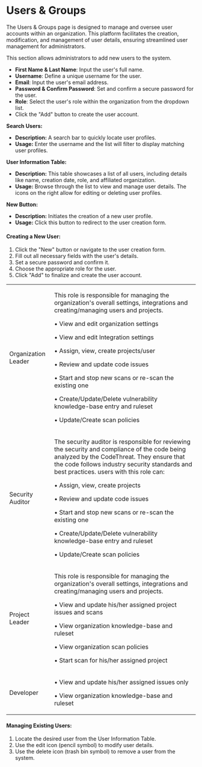 # Users & Groups

The Users & Groups page is designed to manage and oversee user accounts within an organization. This platform facilitates the creation, modification, and management of user details, ensuring streamlined user management for administrators.

This section allows administrators to add new users to the system.

* **First Name & Last Name**: Input the user's full name.
* **Username**: Define a unique username for the user.
* **Email**: Input the user's email address.
* **Password & Confirm Password**: Set and confirm a secure password for the user.
* **Role**: Select the user's role within the organization from the dropdown list.
* Click the "Add" button to create the user account.

**Search Users:**

* **Description:** A search bar to quickly locate user profiles.
* **Usage:** Enter the username and the list will filter to display matching user profiles.

**User Information Table:**

* **Description:** This table showcases a list of all users, including details like name, creation date, role, and affiliated organization.
* **Usage:** Browse through the list to view and manage user details. The icons on the right allow for editing or deleting user profiles.

**New Button:**

* **Description:** Initiates the creation of a new user profile.
* **Usage:** Click this button to redirect to the user creation form.

#### **Creating a New User:**

1. Click the "New" button or navigate to the user creation form.
2. Fill out all necessary fields with the user's details.
3. Set a secure password and confirm it.
4. Choose the appropriate role for the user.
5. Click "Add" to finalize and create the user account.

|                     |                                                                                                                                                                                                                                                                                                                                                                                                                                                                                                         |
| ------------------- | ------------------------------------------------------------------------------------------------------------------------------------------------------------------------------------------------------------------------------------------------------------------------------------------------------------------------------------------------------------------------------------------------------------------------------------------------------------------------------------------------------- |
| Organization Leader | <p>This role is responsible for managing the organization's overall settings, integrations and creating/managing users and projects.</p><p>• View and edit organization settings</p><p>• View and edit Integration settings</p><p>• Assign, view, create projects/user</p><p>• Review and update code issues</p><p>• Start and stop new scans or re-scan the existing one</p><p>• Create/Update/Delete vulnerability knowledge-base entry and ruleset</p><p>• Update/Create scan policies</p>           |
| Security Auditor    | <p>The security auditor is responsible for reviewing the security and compliance of the code being analyzed by the CodeThreat. They ensure that the code follows industry security standards and best practices. users with this role can:</p><p>• Assign, view, create projects</p><p>• Review and update code issues</p><p>• Start and stop new scans or re-scan the existing one</p><p>• Create/Update/Delete vulnerability knowledge-base entry and ruleset</p><p>• Update/Create scan policies</p> |
| Project Leader      | <p>This role is responsible for managing the organization's overall settings, integrations and creating/managing users and projects.</p><p>• View and update his/her assigned project issues and scans</p><p>• View organization knowledge-base and ruleset</p><p>• View organization scan policies</p><p>• Start scan for his/her assigned project</p>                                                                                                                                                 |
| Developer           | <p>• View and update his/her assigned issues only</p><p>• View organization knowledge-base and ruleset</p>                                                                                                                                                                                                                                                                                                                                                                                              |

#### **Managing Existing Users:**

1. Locate the desired user from the User Information Table.
2. Use the edit icon (pencil symbol) to modify user details.
3. Use the delete icon (trash bin symbol) to remove a user from the system.
